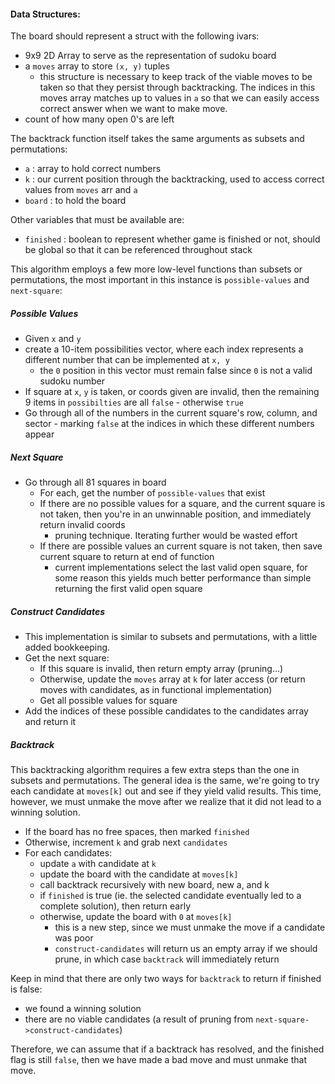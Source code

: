 #### Data Structures:

The board should represent a struct with the following ivars:
  - 9x9 2D Array to serve as the representation of sudoku board
  - a `moves` array to store `(x, y)` tuples
    - this structure is necessary to keep track of the viable moves to be taken
      so that they persist through backtracking. The indices in this moves array
      matches up to values in `a` so that we can easily access correct answer when
      we want to make move.
  - count of how many open 0's are left

The backtrack function itself takes the same arguments as subsets and permutations:
  - `a` : array to hold correct numbers
  - `k` : our current position through the backtracking, used to access correct
          values from `moves` arr and `a`
  - `board` : to hold the board

Other variables that must be available are:
  - `finished` : boolean to represent whether game is finished or not, should be global
                 so that it can be referenced throughout stack


This algorithm employs a few more low-level functions than subsets or permutations,
the most important in this instance is `possible-values` and `next-square`:

##### Possible Values
- Given `x` and `y`
- create a 10-item possibilities vector, where each index represents a different
  number that can be implemented at `x, y`
  - the `0` position in this vector must remain false since `0` is not a valid sudoku number
- If square at `x`, `y` is taken, or coords given are invalid, then the remaining
  9 items in `possibilties` are all `false` - otherwise `true`
- Go through all of the numbers in the current square's row, column, and sector - marking
  `false` at the indices in which these different numbers appear

##### Next Square
- Go through all 81 squares in board
  - For each, get the number of `possible-values` that exist
  - If there are no possible values for a square, and the current square is not taken,
    then you're in an unwinnable position, and immediately return invalid coords
    - pruning technique. Iterating further would be wasted effort
  - If there are possible values an current square is not taken, then save current square
    to return at end of function
    - current implementations select the last valid open square, for some reason this
      yields much better performance than simple returning the first valid open square

##### Construct Candidates
- This implementation is similar to subsets and permutations, with a little added bookkeeping.
- Get the next square:
  - If this square is invalid, then return empty array (pruning...)
  - Otherwise, update the `moves` array at `k` for later access (or return moves with candidates, as in functional implementation)
  - Get all possible values for square
- Add the indices of these possible candidates to the candidates array and return it

##### Backtrack
This backtracking algorithm requires a few extra steps than the one in subsets and permutations.
The general idea is the same, we're going to try each candidate at `moves[k]` out and see if
they yield valid results. This time, however, we must unmake the move after we realize that it
did not lead to a winning solution.


- If the board has no free spaces, then marked `finished`
- Otherwise, increment `k` and grab next `candidates`
- For each candidates:
  - update `a` with candidate at `k`
  - update the board with the candidate at `moves[k]`
  - call backtrack recursively with new board, new a, and k
  - if `finished` is true (ie. the selected candidate eventually led to a complete solution), then return early
  - otherwise, update the board with `0` at `moves[k]`
    - this is a new step, since we must unmake the move if a candidate was poor
    - `construct-candidates` will return us an empty array if we should prune,
      in which case `backtrack` will immediately return

Keep in mind that there are only two ways for `backtrack` to return if finished is false:
  - we found a winning solution
  - there are no viable candidates (a result of pruning from `next-square->construct-candidates`)

Therefore, we can assume that if a backtrack has resolved, and the finished flag is still `false`,
then we have made a bad move and must unmake that move.

